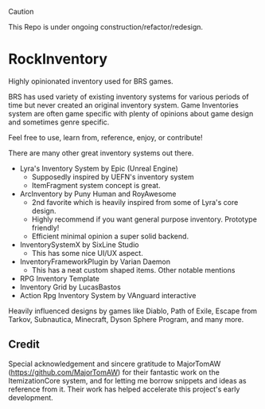 > [!CAUTION]
> This Repo is under ongoing construction/refactor/redesign.


# RockInventory
Highly opinionated inventory used for BRS games. 

BRS has used variety of existing inventory systems for various periods of time but never created an original inventory system.
Game Inventories system are often game specific with plenty of opinions about game design and sometimes genre specific. 

Feel free to use, learn from, reference, enjoy, or contribute! 

There are many other great inventory systems out there.
* Lyra's Inventory System by Epic (Unreal Engine)
    * Supposedly inspired by UEFN's inventory system
    * ItemFragment system concept is great. 
* ArcInventory by Puny Human and RoyAwesome
    * 2nd favorite which is heavily inspired from some of Lyra's core design.
    * Highly recommend if you want general purpose inventory. Prototype friendly!
    * Efficient minimal opinion a super solid backend. 
* InventorySystemX by SixLine Studio
    * This has some nice UI/UX aspect. 
* InventoryFrameworkPlugin by Varian Daemon
    * This has a neat custom shaped items. 
Other notable mentions
* RPG Inventory Template
* Inventory Grid by LucasBastos
* Action Rpg Inventory System by VAnguard interactive


Heavily influenced designs by games like Diablo, Path of Exile, Escape from Tarkov, Subnautica, Minecraft, Dyson Sphere Program, and many more.


## Credit

Special acknowledgement and sincere gratitude to MajorTomAW (https://github.com/MajorTomAW) for their fantastic work on the ItemizationCore system, 
and for letting me borrow snippets and ideas as reference from it. Their work has helped accelerate this project's early development.









